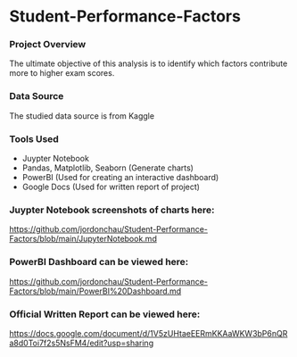 # Student-Performance-Factors

### Project Overview

The ultimate objective of this analysis is to identify which factors contribute more to higher exam scores.

### Data Source

The studied data source is from Kaggle

### Tools Used

- Juypter Notebook
- Pandas, Matplotlib, Seaborn (Generate charts)
- PowerBI (Used for creating an interactive dashboard)
- Google Docs (Used for written report of project)

### Juypter Notebook screenshots of charts here:

https://github.com/jordonchau/Student-Performance-Factors/blob/main/JupyterNotebook.md

### PowerBI Dashboard can be viewed here: 

https://github.com/jordonchau/Student-Performance-Factors/blob/main/PowerBI%20Dashboard.md

### Official Written Report can be viewed here:

https://docs.google.com/document/d/1V5zUHtaeEERmKKAaWKW3bP6nQRa8d0Toi7f2s5NsFM4/edit?usp=sharing

